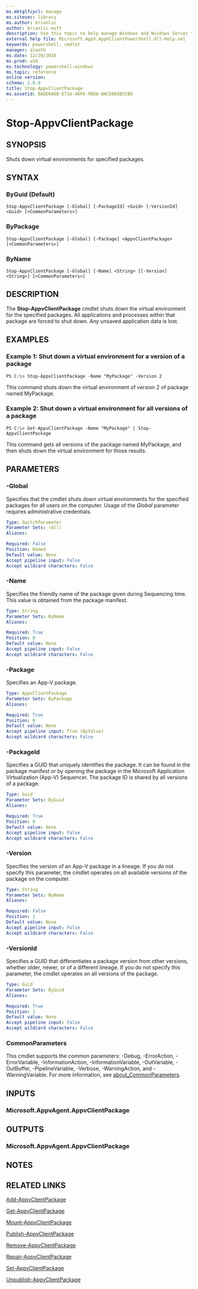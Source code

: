 ```yaml
---
ms.mktglfcycl: manage
ms.sitesec: library
ms.author: brianlic
author: brianlic-msft
description: Use this topic to help manage Windows and Windows Server technologies with Windows PowerShell.
external help file: Microsoft.AppV.AppVClientPowerShell.dll-Help.xml
keywords: powershell, cmdlet
manager: alanth
ms.date: 12/20/2016
ms.prod: w10
ms.technology: powershell-windows
ms.topic: reference
online version: 
schema: 2.0.0
title: Stop-AppvClientPackage
ms.assetid: BADD0A08-E71A-46F6-90DA-BACE065B5CBD
---
```


# Stop-AppvClientPackage

## SYNOPSIS
Shuts down virtual environments for specified packages.

## SYNTAX

### ByGuid (Default)
```
Stop-AppvClientPackage [-Global] [-PackageId] <Guid> [-VersionId] <Guid> [<CommonParameters>]
```

### ByPackage
```
Stop-AppvClientPackage [-Global] [-Package] <AppvClientPackage> [<CommonParameters>]
```

### ByName
```
Stop-AppvClientPackage [-Global] [-Name] <String> [[-Version] <String>] [<CommonParameters>]
```

## DESCRIPTION
The **Stop-AppvClientPackage** cmdlet shuts down the virtual environment for the specified packages.
All applications and processes within that package are forced to shut down.
Any unsaved application data is lost.

## EXAMPLES

### Example 1: Shut down a virtual environment for a version of a package
```
PS C:\> Stop-AppvClientPackage -Name "MyPackage" -Version 2
```

This command shuts down the virtual environment of version 2 of package named MyPackage.

### Example 2: Shut down a virtual environment for all versions of a package
```
PS C:\> Get-AppvClientPackage -Name "MyPackage" | Stop-AppvClientPackage
```

This command gets all versions of the package named MyPackage, and then shuts down the virtual environment for those results.

## PARAMETERS

### -Global
Specifies that the cmdlet shuts down virtual environments for the specified packages for all users on the computer.
Usage of the *Global* parameter requires administrative credentials.

```yaml
Type: SwitchParameter
Parameter Sets: (All)
Aliases: 

Required: False
Position: Named
Default value: None
Accept pipeline input: False
Accept wildcard characters: False
```

### -Name
Specifies the friendly name of the package given during Sequencing time.
This value is obtained from the package manifest.

```yaml
Type: String
Parameter Sets: ByName
Aliases: 

Required: True
Position: 0
Default value: None
Accept pipeline input: False
Accept wildcard characters: False
```

### -Package
Specifies an App-V package.

```yaml
Type: AppvClientPackage
Parameter Sets: ByPackage
Aliases: 

Required: True
Position: 0
Default value: None
Accept pipeline input: True (ByValue)
Accept wildcard characters: False
```

### -PackageId
Specifies a GUID that uniquely identifies the package.
It can be found in the package manifest or by opening the package in the Microsoft Application Virtualization (App-V) Sequencer.
The package ID is shared by all versions of a package.

```yaml
Type: Guid
Parameter Sets: ByGuid
Aliases: 

Required: True
Position: 0
Default value: None
Accept pipeline input: False
Accept wildcard characters: False
```

### -Version
Specifies the version of an App-V package in a lineage.
If you do not specify this parameter, the cmdlet operates on all available versions of the package on the computer.

```yaml
Type: String
Parameter Sets: ByName
Aliases: 

Required: False
Position: 1
Default value: None
Accept pipeline input: False
Accept wildcard characters: False
```

### -VersionId
Specifies a GUID that differentiates a package version from other versions, whether older, newer, or of a different lineage.
If you do not specify this parameter, the cmdlet operates on all versions of the package.

```yaml
Type: Guid
Parameter Sets: ByGuid
Aliases: 

Required: True
Position: 1
Default value: None
Accept pipeline input: False
Accept wildcard characters: False
```

### CommonParameters
This cmdlet supports the common parameters: -Debug, -ErrorAction, -ErrorVariable, -InformationAction, -InformationVariable, -OutVariable, -OutBuffer, -PipelineVariable, -Verbose, -WarningAction, and -WarningVariable. For more information, see [about_CommonParameters](http://go.microsoft.com/fwlink/?LinkID=113216).

## INPUTS

### Microsoft.AppvAgent.AppvClientPackage

## OUTPUTS

### Microsoft.AppvAgent.AppvClientPackage

## NOTES

## RELATED LINKS

[Add-AppvClientPackage](./Add-AppvClientPackage.md)

[Get-AppvClientPackage](./Get-AppvClientPackage.md)

[Mount-AppvClientPackage](./Mount-AppvClientPackage.md)

[Publish-AppvClientPackage](./Publish-AppvClientPackage.md)

[Remove-AppvClientPackage](./Remove-AppvClientPackage.md)

[Repair-AppvClientPackage](./Repair-AppvClientPackage.md)

[Set-AppvClientPackage](./Set-AppvClientPackage.md)

[Unpublish-AppvClientPackage](./Unpublish-AppvClientPackage.md)

